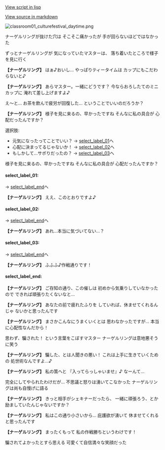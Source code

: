 [View script in lisp](../scripts/10065203.txt)

[View source in markdown](10065203.md)

![classroom01_culturefestival_daytime.png](../images/backgrounds/classroom01_culturefestival_daytime.png)

ナーゲルリングが抜けた穴は
そこそこ痛かったが
手が回らないほどではなかった

ずっとナーゲルリングが
気になっていたマスターは、
落ち着いたところで様子を見に行く

**【ナーゲルリング】**
はぁ♪おいし…
やっぱりティータイムは
カップにもこだわらないと♪

**【ナーゲルリング】**
あらマスター。一緒にどうです？
今ならおろしたてのミニカップに
淹れて差し上げますよ♪

え～と…
お茶を飲んで疲労が回復した…
ということでいいのだろうか？

**【ナーゲルリング】**
様子を見に来るの、早かったですね
そんなに私の具合が
心配だったんですか？

選択肢:
- 元気になったってことでいい？ → [select_label_01](#select_label_01)へ
- 心配に決まってるじゃないか！ → [select_label_02](#select_label_02)へ
- もしかして…サボりだったの？ → [select_label_03](#select_label_03)へ

様子を見に来るの、早かったですね
そんなに私の具合が
心配だったんですか？

#### select_label_01:
 → [select_label_end](#select_label_end)へ

**【ナーゲルリング】**
ええ、このとおりですよ♪

#### select_label_02:
 → [select_label_end](#select_label_end)へ

**【ナーゲルリング】**
あれ…本当に気づいてない…？

#### select_label_03:
 → [select_label_end](#select_label_end)へ

**【ナーゲルリング】**
ふふふ♪作戦通りです！

#### select_label_end:

**【ナーゲルリング】**
ご存知の通り、この催しは
初めから気乗りしていなかったので
できれば頑張りたくないなと…

**【ナーゲルリング】**
あなたの前で疲れたふりを
していれば、休ませてくれるんじゃ
ないかと思ったんです

**【ナーゲルリング】**
まさかこんなにうまくいくとは
思わなかったですが…
本当に心配性なんだから！

思わず、騙された！
という言葉をこぼすマスター
ナーゲルリングは意地悪そうに笑う

**【ナーゲルリング】**
騙した、とは人聞きの悪い！
これは上手に生きていくための
処世術なんですよ…♪

**【ナーゲルリング】**
私の策へと
『入ってらっしゃいませ』♪
なーんて…

完全にしてやられたわけだが…
不思議と怒りは湧いてこなかった
ナーゲルリングは尚も自慢げに語る

**【ナーゲルリング】**
きっと相手がシェキナーだったら、
一緒に頑張ろう、とか
励ましていたんじゃないですか？

**【ナーゲルリング】**
私はこの通り小さいから…
庇護欲が湧いて
休ませてくれると思ったんです

**【ナーゲルリング】**
まったくもって
私の作戦勝ちというわけです！

騙されてよかったとすら思える
可愛くて自信満々な笑顔だった
